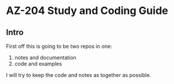 # AZ-204 Study and Coding Guide

## Intro

First off this is going to be two repos in one:

1. notes and documentation
1. code and examples

I will try to keep the code and notes as together as possible.


